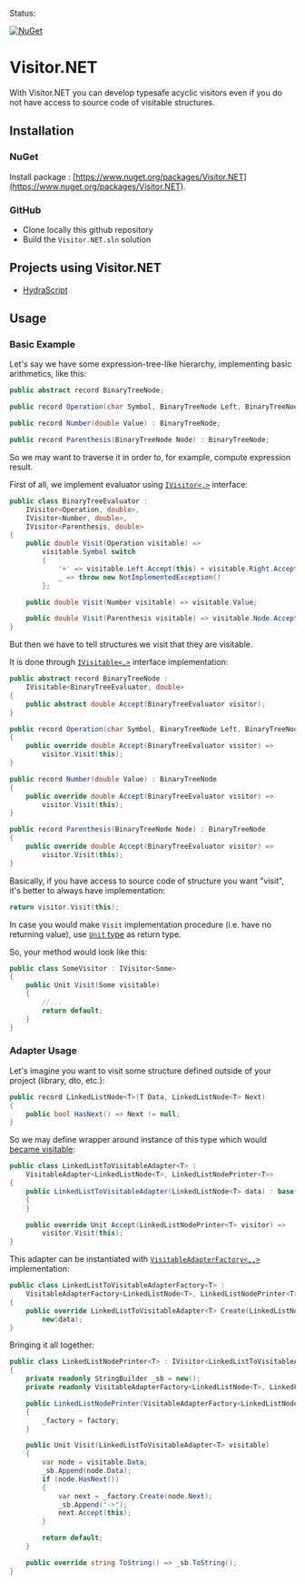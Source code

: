 Status:

[![NuGet](https://img.shields.io/nuget/dt/Visitor.NET.svg)](https://www.nuget.org/packages/Visitor.NET/)

# Visitor.NET

With Visitor.NET you can develop typesafe acyclic visitors even if you do not have access to source code of visitable structures.

## Installation

### NuGet

Install package : [https://www.nuget.org/packages/Visitor.NET](https://www.nuget.org/packages/Visitor.NET).

### GitHub

- Clone locally this github repository
- Build the `Visitor.NET.sln` solution

## Projects using Visitor.NET

- [HydraScript](https://github.com/Stepami/extended-js-subset)

## Usage

### Basic Example

Let's say we have some expression-tree-like hierarchy, implementing basic arithmetics, like this:

```csharp
public abstract record BinaryTreeNode;

public record Operation(char Symbol, BinaryTreeNode Left, BinaryTreeNode Right) : BinaryTreeNode;

public record Number(double Value) : BinaryTreeNode;

public record Parenthesis(BinaryTreeNode Node) : BinaryTreeNode;
```
So we may want to traverse it in order to, for example, compute expression result.

First of all, we implement evaluator using [`IVisitor<,>`](Visitor.NET/IVisitor.cs) interface:

```csharp
public class BinaryTreeEvaluator :
    IVisitor<Operation, double>,
    IVisitor<Number, double>,
    IVisitor<Parenthesis, double>
{
    public double Visit(Operation visitable) =>
        visitable.Symbol switch
        {
            '+' => visitable.Left.Accept(this) + visitable.Right.Accept(this),
            _ => throw new NotImplementedException()
        };

    public double Visit(Number visitable) => visitable.Value;

    public double Visit(Parenthesis visitable) => visitable.Node.Accept(this);
}
```

But then we have to tell structures we visit that they are visitable.

It is done through [`IVisitable<,>`](Visitor.NET/IVisitable.cs) interface implementation:

```csharp
public abstract record BinaryTreeNode : 
    IVisitable<BinaryTreeEvaluator, double>
{
    public abstract double Accept(BinaryTreeEvaluator visitor);
}

public record Operation(char Symbol, BinaryTreeNode Left, BinaryTreeNode Right) : BinaryTreeNode
{
    public override double Accept(BinaryTreeEvaluator visitor) =>
        visitor.Visit(this);
}

public record Number(double Value) : BinaryTreeNode
{
    public override double Accept(BinaryTreeEvaluator visitor) =>
        visitor.Visit(this);
}

public record Parenthesis(BinaryTreeNode Node) : BinaryTreeNode
{
    public override double Accept(BinaryTreeEvaluator visitor) =>
        visitor.Visit(this);
}
```

Basically, if you have access to source code of structure you want "visit", it's better to always have implementation:

```csharp
return visitor.Visit(this);
```

In case you would make `Visit` implementation procedure (i.e. have no returning value), use [`Unit` type](https://en.wikipedia.org/wiki/Unit_type) as return type.

So, your method would look like this:

```csharp
public class SomeVisitor : IVisitor<Some>
{
    public Unit Visit(Some visitable)
    {
        //...
        return default;
    }
}
```
### Adapter Usage

Let's imagine you want to visit some structure defined outside of your project (library, dto, etc.):

```csharp
public record LinkedListNode<T>(T Data, LinkedListNode<T> Next)
{
    public bool HasNext() => Next != null;
}
```

So we may define wrapper around instance of this type which would [became visitable](Visitor.NET/Adapter/VisitableAdapter.cs):

```csharp
public class LinkedListToVisitableAdapter<T> : 
    VisitableAdapter<LinkedListNode<T>, LinkedListNodePrinter<T>>
{
    public LinkedListToVisitableAdapter(LinkedListNode<T> data) : base(data)
    {
    }

    public override Unit Accept(LinkedListNodePrinter<T> visitor) =>
        visitor.Visit(this);
}
```

This adapter can be instantiated with [`VisitableAdapterFactory<,,>`](Visitor.NET/Adapter/VisitableAdapterFactory.cs) implementation:

```csharp
public class LinkedListToVisitableAdapterFactory<T> :
    VisitableAdapterFactory<LinkedListNode<T>, LinkedListNodePrinter<T>>
{
    public override LinkedListToVisitableAdapter<T> Create(LinkedListNode<T> data) =>
        new(data);
}
```

Bringing it all together:

```csharp
public class LinkedListNodePrinter<T> : IVisitor<LinkedListToVisitableAdapter<T>>
{
    private readonly StringBuilder _sb = new();
    private readonly VisitableAdapterFactory<LinkedListNode<T>, LinkedListNodePrinter<T>> _factory;

    public LinkedListNodePrinter(VisitableAdapterFactory<LinkedListNode<T>, LinkedListNodePrinter<T>> factory)
    {
        _factory = factory;
    }

    public Unit Visit(LinkedListToVisitableAdapter<T> visitable)
    {
        var node = visitable.Data;
        _sb.Append(node.Data);
        if (node.HasNext())
        {
            var next = _factory.Create(node.Next);
            _sb.Append("->");
            next.Accept(this);
        }

        return default;
    }

    public override string ToString() => _sb.ToString();
}
```
